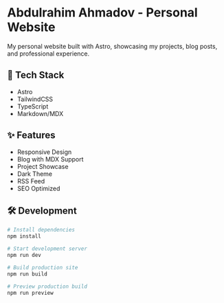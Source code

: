 # Abdulrahim Ahmadov - Personal Website

My personal website built with Astro, showcasing my projects, blog posts, and professional experience.


## 🚀 Tech Stack

- Astro
- TailwindCSS
- TypeScript
- Markdown/MDX

## ✨ Features

- Responsive Design
- Blog with MDX Support
- Project Showcase
- Dark Theme
- RSS Feed
- SEO Optimized


## 🛠️ Development

```bash
# Install dependencies
npm install

# Start development server
npm run dev

# Build production site
npm run build

# Preview production build
npm run preview
```
